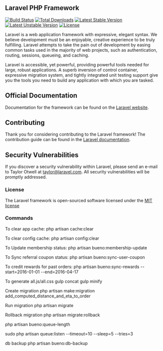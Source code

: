 ## Laravel PHP Framework

[![Build Status](https://travis-ci.org/laravel/framework.svg)](https://travis-ci.org/laravel/framework)
[![Total Downloads](https://poser.pugx.org/laravel/framework/d/total.svg)](https://packagist.org/packages/laravel/framework)
[![Latest Stable Version](https://poser.pugx.org/laravel/framework/v/stable.svg)](https://packagist.org/packages/laravel/framework)
[![Latest Unstable Version](https://poser.pugx.org/laravel/framework/v/unstable.svg)](https://packagist.org/packages/laravel/framework)
[![License](https://poser.pugx.org/laravel/framework/license.svg)](https://packagist.org/packages/laravel/framework)

Laravel is a web application framework with expressive, elegant syntax. We believe development must be an enjoyable, creative experience to be truly fulfilling. Laravel attempts to take the pain out of development by easing common tasks used in the majority of web projects, such as authentication, routing, sessions, queueing, and caching.

Laravel is accessible, yet powerful, providing powerful tools needed for large, robust applications. A superb inversion of control container, expressive migration system, and tightly integrated unit testing support give you the tools you need to build any application with which you are tasked.

## Official Documentation

Documentation for the framework can be found on the [Laravel website](http://laravel.com/docs).

## Contributing

Thank you for considering contributing to the Laravel framework! The contribution guide can be found in the [Laravel documentation](http://laravel.com/docs/contributions).

## Security Vulnerabilities

If you discover a security vulnerability within Laravel, please send an e-mail to Taylor Otwell at taylor@laravel.com. All security vulnerabilities will be promptly addressed.

### License

The Laravel framework is open-sourced software licensed under the [MIT license](http://opensource.org/licenses/MIT)

### Commands
To clear app cache:
php artisan cache:clear

To clear config cache:
php artisan config:clear

To Update membership status:
php artisan bueno:membership-update

To Sync referral coupon status:
php artisan bueno:sync-user-coupon

To credit rewards for past orders:
php artisan bueno:sync-rewards --start=2016-01-01 --end=2016-04-17

To generate all.js/all.css
gulp concat
gulp minify

Create migration
php artisan make:migration add_computed_distance_and_eta_to_order

Run migration
php artisan migrate

Rollback migration
php artisan migrate:rollback

php artisan bueno:queue-length

sudo php artisan queue:listen --timeout=10 --sleep=5 --tries=3

db backup
php artisan bueno:db-backup